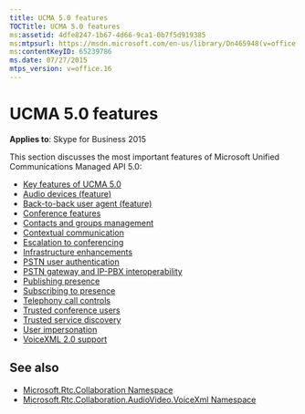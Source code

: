 ```yaml
---
title: UCMA 5.0 features
TOCTitle: UCMA 5.0 features
ms:assetid: 4dfe8247-1b67-4d66-9ca1-0b7f5d919385
ms:mtpsurl: https://msdn.microsoft.com/en-us/library/Dn465948(v=office.16)
ms:contentKeyID: 65239786
ms.date: 07/27/2015
mtps_version: v=office.16
---
```


# UCMA 5.0 features

**Applies to**: Skype for Business 2015

This section discusses the most important features of Microsoft Unified Communications Managed API 5.0:

- [Key features of UCMA 5.0](key-features-of-ucma-5-0.md)
- [Audio devices (feature)](audio-devices-feature.md)
- [Back-to-back user agent (feature)](back-to-back-user-agent-feature.md)
- [Conference features](conference-features.md)
- [Contacts and groups management](contacts-and-groups-management.md)
- [Contextual communication](contextual-communication.md)
- [Escalation to conferencing](escalation-to-conferencing.md)
- [Infrastructure enhancements](infrastructure-enhancements.md)
- [PSTN user authentication](pstn-user-authentication.md)
- [PSTN gateway and IP-PBX interoperability](pstn-gateway-and-ip-pbx-interoperability.md)
- [Publishing presence](publishing-presence.md)
- [Subscribing to presence](subscribing-to-presence.md)
- [Telephony call controls](telephony-call-controls.md)
- [Trusted conference users](trusted-conference-users.md)
- [Trusted service discovery](trusted-service-discovery.md)
- [User impersonation](user-impersonation.md)
- [VoiceXML 2.0 support](voicexml-2-0-support.md)

## See also

- [Microsoft.Rtc.Collaboration Namespace](https://docs.microsoft.com/dotnet/api/microsoft.rtc.collaboration?view=ucma-api-5.0)
- [Microsoft.Rtc.Collaboration.AudioVideo.VoiceXml Namespace](https://docs.microsoft.com/dotnet/api/Microsoft.Rtc.Collaboration.AudioVideo.VoiceXml?view=ucma-voice)